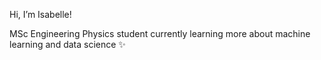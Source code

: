  Hi, I’m Isabelle! 
 
 MSc Engineering Physics student currently learning more about machine learning and data science ✨

<!---
ifrode/ifrode is a ✨ special ✨ repository because its `README.md` (this file) appears on your GitHub profile.
You can click the Preview link to take a look at your changes.
--->
